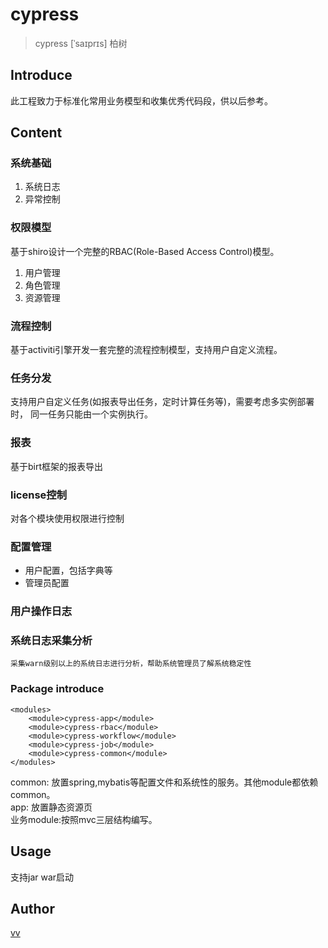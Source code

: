 # cypress

> cypress [ˈsaɪprɪs] 柏树

## Introduce

此工程致力于标准化常用业务模型和收集优秀代码段，供以后参考。


## Content


### 系统基础
1. 系统日志
2. 异常控制

### 权限模型
<p>
    基于shiro设计一个完整的RBAC(Role-Based Access Control)模型。
</p>

1. 用户管理
2. 角色管理
3. 资源管理


### 流程控制
基于activiti引擎开发一套完整的流程控制模型，支持用户自定义流程。

### 任务分发

支持用户自定义任务(如报表导出任务，定时计算任务等)，需要考虑多实例部署时，
同一任务只能由一个实例执行。

### 报表
基于birt框架的报表导出

### license控制
对各个模块使用权限进行控制


### 配置管理
- 用户配置，包括字典等
- 管理员配置


### 用户操作日志


### 系统日志采集分析
    采集warn级别以上的系统日志进行分析，帮助系统管理员了解系统稳定性


### Package introduce

```
<modules>
    <module>cypress-app</module>
    <module>cypress-rbac</module>
    <module>cypress-workflow</module>
    <module>cypress-job</module>
    <module>cypress-common</module>
</modules>
```
common: 放置spring,mybatis等配置文件和系统性的服务。其他module都依赖common。<br/>
app: 放置静态资源页<br/>
业务module:按照mvc三层结构编写。<br/>

## Usage

支持jar war启动

## Author

[vv](vivid_xiang@163.com)